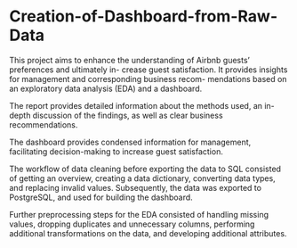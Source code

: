 # Creation-of-Dashboard-from-Raw-Data

This project aims to enhance the understanding of Airbnb guests’ preferences and ultimately in- crease guest satisfaction. It provides insights for management and corresponding business recom- mendations based on an exploratory data analysis (EDA) and a dashboard. 

The report provides detailed information about the methods used, an in-depth discussion of the findings, as well as clear business recommendations. 

The dashboard provides condensed information for management, facilitating decision-making to increase guest satisfaction.

The workflow of data cleaning before exporting the data to SQL consisted of getting an overview, creating a data dictionary, converting data types, and replacing invalid values. Subsequently, the data was exported to PostgreSQL, and used for building the dashboard. 

Further preprocessing steps for the EDA consisted of handling missing values, dropping duplicates and unnecessary columns, performing additional transformations on the data, and developing additional attributes.

